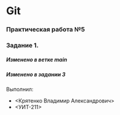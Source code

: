 # Git
### Практическая работа №5
### Задание 1.
##### Изменено в ветке main
##### Изменено в задании 3
Выполнил:
* <Крятенко Владимир Александрович>
* <УИТ-211>
